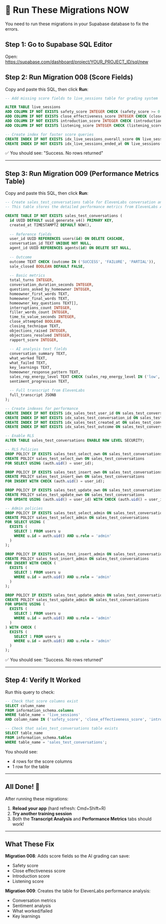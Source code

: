 # 🔧 Run These Migrations NOW

You need to run these migrations in your Supabase database to fix the errors.

## Step 1: Go to Supabase SQL Editor

Open: https://supabase.com/dashboard/project/YOUR_PROJECT_ID/sql/new

## Step 2: Run Migration 008 (Score Fields)

Copy and paste this SQL, then click **Run**:

```sql
-- Add missing score fields to live_sessions table for grading system

ALTER TABLE live_sessions 
ADD COLUMN IF NOT EXISTS safety_score INTEGER CHECK (safety_score >= 0 AND safety_score <= 100),
ADD COLUMN IF NOT EXISTS close_effectiveness_score INTEGER CHECK (close_effectiveness_score >= 0 AND close_effectiveness_score <= 100),
ADD COLUMN IF NOT EXISTS introduction_score INTEGER CHECK (introduction_score >= 0 AND introduction_score <= 100),
ADD COLUMN IF NOT EXISTS listening_score INTEGER CHECK (listening_score >= 0 AND listening_score <= 100);

-- Create index for faster score queries
CREATE INDEX IF NOT EXISTS idx_live_sessions_overall_score ON live_sessions(overall_score);
CREATE INDEX IF NOT EXISTS idx_live_sessions_ended_at ON live_sessions(ended_at);
```

✅ You should see: "Success. No rows returned"

---

## Step 3: Run Migration 009 (Performance Metrics Table)

Copy and paste this SQL, then click **Run**:

```sql
-- Create sales_test_conversations table for ElevenLabs conversation analysis
-- This table stores the detailed performance metrics from ElevenLabs API analysis

CREATE TABLE IF NOT EXISTS sales_test_conversations (
  id UUID DEFAULT uuid_generate_v4() PRIMARY KEY,
  created_at TIMESTAMPTZ DEFAULT NOW(),
  
  -- Reference fields
  user_id UUID REFERENCES users(id) ON DELETE CASCADE,
  conversation_id TEXT UNIQUE NOT NULL,
  agent_id UUID REFERENCES agents(id) ON DELETE SET NULL,
  
  -- Outcome
  outcome TEXT CHECK (outcome IN ('SUCCESS', 'FAILURE', 'PARTIAL')),
  sale_closed BOOLEAN DEFAULT FALSE,
  
  -- Basic metrics
  total_turns INTEGER,
  conversation_duration_seconds INTEGER,
  questions_asked_by_homeowner INTEGER,
  homeowner_first_words TEXT,
  homeowner_final_words TEXT,
  homeowner_key_questions TEXT[],
  interruptions_count INTEGER,
  filler_words_count INTEGER,
  time_to_value_seconds INTEGER,
  close_attempted BOOLEAN,
  closing_technique TEXT,
  objections_raised INTEGER,
  objections_resolved INTEGER,
  rapport_score INTEGER,
  
  -- AI analysis text fields
  conversation_summary TEXT,
  what_worked TEXT,
  what_failed TEXT,
  key_learnings TEXT,
  homeowner_response_pattern TEXT,
  sales_rep_energy_level TEXT CHECK (sales_rep_energy_level IN ('low', 'moderate', 'high', 'too aggressive')),
  sentiment_progression TEXT,
  
  -- Full transcript from ElevenLabs
  full_transcript JSONB
);

-- Create indexes for performance
CREATE INDEX IF NOT EXISTS idx_sales_test_user_id ON sales_test_conversations(user_id);
CREATE INDEX IF NOT EXISTS idx_sales_test_conversation_id ON sales_test_conversations(conversation_id);
CREATE INDEX IF NOT EXISTS idx_sales_test_created_at ON sales_test_conversations(created_at);
CREATE INDEX IF NOT EXISTS idx_sales_test_outcome ON sales_test_conversations(outcome);

-- Enable RLS
ALTER TABLE sales_test_conversations ENABLE ROW LEVEL SECURITY;

-- RLS Policies
DROP POLICY IF EXISTS sales_test_select_own ON sales_test_conversations;
CREATE POLICY sales_test_select_own ON sales_test_conversations
FOR SELECT USING (auth.uid() = user_id);

DROP POLICY IF EXISTS sales_test_insert_own ON sales_test_conversations;
CREATE POLICY sales_test_insert_own ON sales_test_conversations
FOR INSERT WITH CHECK (auth.uid() = user_id);

DROP POLICY IF EXISTS sales_test_update_own ON sales_test_conversations;
CREATE POLICY sales_test_update_own ON sales_test_conversations
FOR UPDATE USING (auth.uid() = user_id) WITH CHECK (auth.uid() = user_id);

-- Admin policies
DROP POLICY IF EXISTS sales_test_select_admin ON sales_test_conversations;
CREATE POLICY sales_test_select_admin ON sales_test_conversations
FOR SELECT USING (
  EXISTS (
    SELECT 1 FROM users u
    WHERE u.id = auth.uid() AND u.role = 'admin'
  )
);

DROP POLICY IF EXISTS sales_test_insert_admin ON sales_test_conversations;
CREATE POLICY sales_test_insert_admin ON sales_test_conversations
FOR INSERT WITH CHECK (
  EXISTS (
    SELECT 1 FROM users u
    WHERE u.id = auth.uid() AND u.role = 'admin'
  )
);

DROP POLICY IF EXISTS sales_test_update_admin ON sales_test_conversations;
CREATE POLICY sales_test_update_admin ON sales_test_conversations
FOR UPDATE USING (
  EXISTS (
    SELECT 1 FROM users u
    WHERE u.id = auth.uid() AND u.role = 'admin'
  )
) WITH CHECK (
  EXISTS (
    SELECT 1 FROM users u
    WHERE u.id = auth.uid() AND u.role = 'admin'
  )
);
```

✅ You should see: "Success. No rows returned"

---

## Step 4: Verify It Worked

Run this query to check:

```sql
-- Check that score columns exist
SELECT column_name 
FROM information_schema.columns 
WHERE table_name = 'live_sessions' 
AND column_name IN ('safety_score', 'close_effectiveness_score', 'introduction_score', 'listening_score');

-- Check that sales_test_conversations table exists
SELECT table_name 
FROM information_schema.tables 
WHERE table_name = 'sales_test_conversations';
```

You should see:
- 4 rows for the score columns
- 1 row for the table

---

## All Done! 🎉

After running these migrations:
1. **Reload your app** (hard refresh: Cmd+Shift+R)
2. **Try another training session**
3. Both the **Transcript Analysis** and **Performance Metrics** tabs should work!

---

## What These Fix

**Migration 008**: Adds score fields so the AI grading can save:
- Safety score
- Close effectiveness score  
- Introduction score
- Listening score

**Migration 009**: Creates the table for ElevenLabs performance analysis:
- Conversation metrics
- Sentiment analysis
- What worked/failed
- Key learnings

